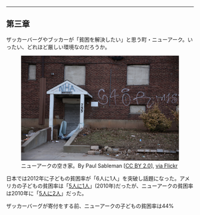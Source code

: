 <hr id="chapter-3" />

## 第三章

ザッカーバーグやブッカーが「貧困を解決したい」と思う町・ニューアーク。いったい、どれほど厳しい環境なのだろうか。

<p><figure>
  <img src="the-prize-draft-images/newark-housing-authority.jpg" />
  <figcaption>
    ニューアークの空き家。By Paul Sableman [<a href="http://creativecommons.org/licenses/by/2.0">CC BY 2.0</a>], <a href="https://flic.kr/p/mzgxP8">via Flickr</a>
  </figcaption>
</figure></p>

日本では2012年に子どもの貧困率が「6人に1人」を突破し話題になった。アメリカの子どもの貧困率は「[5人に1人](http://www.pewresearch.org/fact-tank/2015/07/14/black-child-poverty-rate-holds-steady-even-as-other-groups-see-declines/)」(2010年)だったが、ニューアークの貧困率は2010年に「[5人に2人](http://acnj.org/downloads/2013_02_01_NewarkReport.pdf)」だった。

ザッカーバーグが寄付をする前、ニューアークの子どもの貧困率は44%

